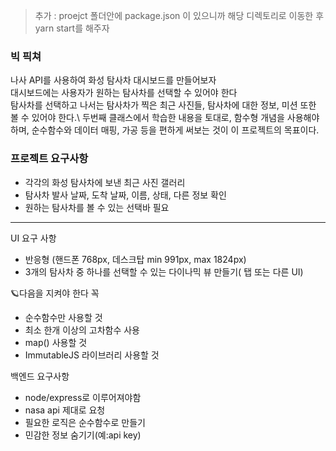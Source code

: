 > 추가 : proejct 폴더안에 package.json 이 있으니까 해당 디렉토리로 이동한 후 yarn start를 해주자
### 빅 픽쳐
나사 API를 사용하여 화성 탐사차 대시보드를 만들어보자\
대시보드에는 사용자가 원하는 탐사차를 선택할 수 있어야 한다\
탐사차를 선택하고 나서는 탐사차가 찍은 최근 사진들, 탐사차에 대한 정보, 미션 또한 볼 수 있어야 한다.\ 
두번째 클래스에서 학습한 내용을 토대로, 함수형 개념을 사용해야 하며, 순수함수와 데이터 매핑, 가공 등을 편하게 써보는 것이 이 프로젝트의 목표이다.

### 프로젝트 요구사항
- 각각의 화성 탐사차에 보낸 최근 사진 갤러리 
- 탐사차 발사 날짜, 도착 날짜, 이름, 상태, 다른 정보 확인
- 원하는 탐사차를 볼 수 있는 선택바 필요
---
UI 요구 사항

- 반응형 (핸드폰 768px, 데스크탑 min 991px, max 1824px)
- 3개의 탐사차 중 하나를 선택할 수 있는 다이나믹 뷰 만들기( 탭 또는 다른 UI)

🪐다음을 지켜야 한다 꼭 
 - 순수함수만 사용할 것
 - 최소 한개 이상의 고차함수 사용
 - map() 사용할 것 
 - ImmutableJS 라이브러리 사용할 것

 백엔드 요구사항
 - node/express로 이루어져야함
 - nasa api 제대로 요청
 - 필요한 로직은 순수함수로 만들기
 - 민감한 정보 숨기기(예:api key)
